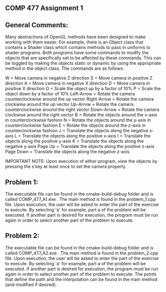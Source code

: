 COMP 477 Assignment 1
--------------------------
General Comments:
--------------------------
Many abstractions of OpenGL methods have been designed to make working with them easier. For
example, there is an Object class that contains a Shader class which contains methods to pass in uniforms
to shader programs. Both programs have some commands to modify the objects that are specifically set to be
affected by these commands. This can be toggled by making the objects static or dynamic by using the appropriate
method in the object class. The commands are as follows:

W = Move camera in negative Z direction
S = Move camera in positive Z direction
A = Move camera in negative X direction
D = Move camera in positive X direction
O = Scale the object up by a factor of 10%
P = Scale the object down by a factor of 10%
Left-Arrow = Rotate the camera counterclockwise around the up vector
Right-Arrow = Rotate the camera clockwise around the up vector
Up-Arrow = Rotate the camera counterclockwise around the right vector
Down-Arrow = Rotate the camera clockwise around the right vector
B = Rotate the objects around the x-axis in counterclockwise fashion
N = Rotate the objects around the y-axis in counterclockwise fashion
E = Rotate the objects around the z-axis in counterclockwise fashion
J = Translate the objects along the negative x-axis
L = Translate the objects along the positive x-axis
I = Translate the objects along the positive y-axis
K = Translate the objects along the negative y-axis
Page Up = Translate the objects along the positive z-axis
Page Down = Translate the objects along the negative z-axis

IMPORTANT NOTE: Upon execution of either program, view the objects by pressing the s key at least once to set the camera properly.


Problem 1: 
--------------------------
The executable file can be found in the cmake-build-debug folder and is called COMP_477_A1.exe . The main
method is found in the problem_1.cpp file. Upon execution, the user will be asked to enter the part of the exercise to
execute. By selecting 'a' for example, part a of the problem will be executed. If another part is desired for execution,
the program must be run again in order to select another part of the problem to execute.

Problem 2: 
--------------------------
The executable file can be found in the cmake-build-debug folder and is called COMP_477_A2.exe . The main
method is found in the problem_2.cpp file. Upon execution, the user will be asked to enter the part of the exercise to
execute. By selecting 'a' for example, part a of the problem will be executed. If another part is desired for execution,
the program must be run again in order to select another part of the problem to execute. The points that define the path
and the interpolation can be found in the main method (and modified if desired).
